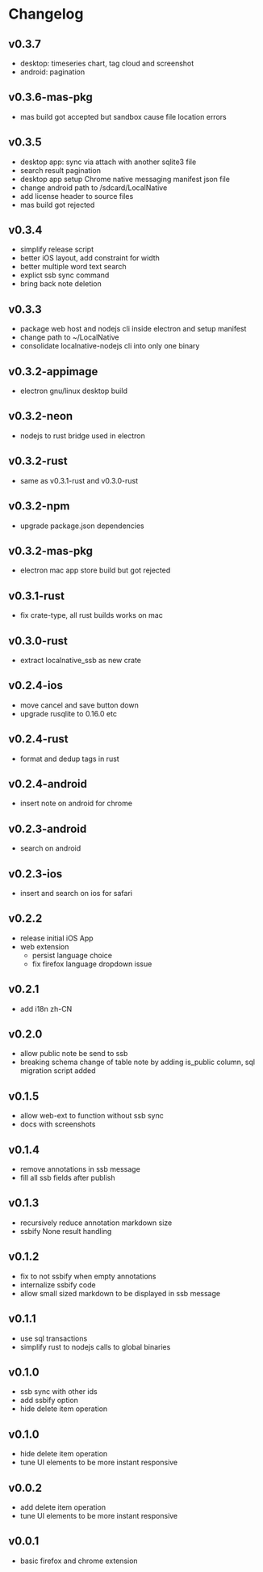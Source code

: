 # Changelog

## v0.3.7
- desktop: timeseries chart, tag cloud and screenshot
- android: pagination

## v0.3.6-mas-pkg
- mas build got accepted but sandbox cause file location errors

## v0.3.5
- desktop app: sync via attach with another sqlite3 file
- search result pagination
- desktop app setup Chrome native messaging manifest json file
- change android path to /sdcard/LocalNative
- add license header to source files
- mas build got rejected

## v0.3.4
- simplify release script
- better iOS layout, add constraint for width
- better multiple word text search
- explict ssb sync command
- bring back note deletion

## v0.3.3
- package web host and nodejs cli inside electron and setup manifest
- change path to ~/LocalNative
- consolidate localnative-nodejs cli into only one binary

## v0.3.2-appimage
- electron gnu/linux desktop build

## v0.3.2-neon
- nodejs to rust bridge used in electron

## v0.3.2-rust
- same as v0.3.1-rust and v0.3.0-rust

## v0.3.2-npm
- upgrade package.json dependencies

## v0.3.2-mas-pkg
- electron mac app store build but got rejected

## v0.3.1-rust
- fix crate-type, all rust builds works on mac

## v0.3.0-rust
- extract localnative_ssb as new crate

## v0.2.4-ios
- move cancel and save button down
- upgrade rusqlite to 0.16.0 etc

## v0.2.4-rust
- format and dedup tags in rust 

## v0.2.4-android
- insert note on android for chrome

## v0.2.3-android
- search on android

## v0.2.3-ios
- insert and search on ios for safari

## v0.2.2
- release initial iOS App
- web extension
  - persist language choice
  - fix firefox language dropdown issue

## v0.2.1
- add i18n zh-CN

## v0.2.0
- allow public note be send to ssb
- breaking schema change of table note by adding is_public column, sql migration script added

## v0.1.5
- allow web-ext to function without ssb sync
- docs with screenshots

## v0.1.4
- remove annotations in ssb message
- fill all ssb fields after publish

## v0.1.3
- recursively reduce annotation markdown size
- ssbify None result handling 

## v0.1.2
- fix to not ssbify when empty annotations
- internalize ssbify code
- allow small sized markdown to be displayed in ssb message

## v0.1.1
- use sql transactions
- simplify rust to nodejs calls to global binaries

## v0.1.0
- ssb sync with other ids
- add ssbify option
- hide delete item operation

## v0.1.0
- hide delete item operation
- tune UI elements to be more instant responsive

## v0.0.2
- add delete item operation
- tune UI elements to be more instant responsive

## v0.0.1
- basic firefox and chrome extension

